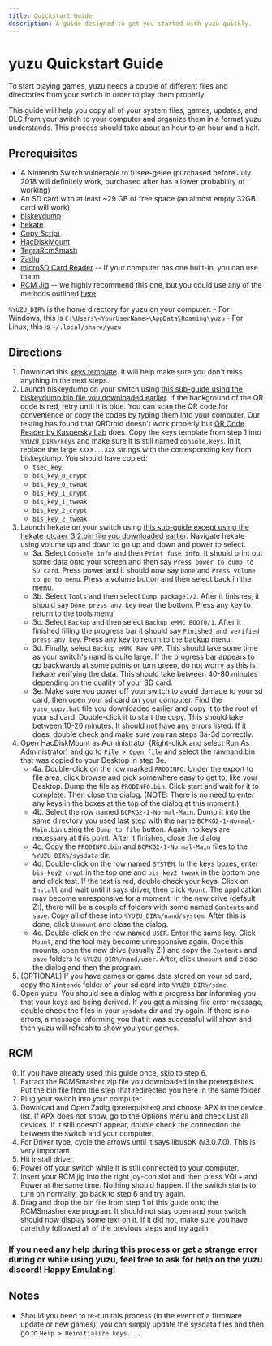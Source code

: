 ```yaml
---
title: Quickstart Guide
description: A guide designed to get you started with yuzu quickly.
---
```


# yuzu Quickstart Guide

To start playing games, yuzu needs a couple of different files and directories from your switch in order to play them properly.

This guide will help you copy all of your system files, games, updates, and DLC from your switch to your computer and organize them in a format yuzu understands. This process should take about an hour to an hour and a half.

## Prerequisites
- A Nintendo Switch vulnerable to fusee-gelee (purchased before July 2018 will definitely work, purchased after has a lower probability of working)
- An SD card with at least ~29 GB of free space (an almost empty 32GB card will work)
- [biskeydump](https://files.sshnuke.net/biskeydumpv6.zip)
- [hekate](https://github.com/CTCaer/hekate/releases/download/v3.2/hekate_ctcaer_3.2.bin)
- [Copy Script](https://yuzu-emu.org/help/quickstart/yuzu_copy.bat)
- [HacDiskMount](https://files.sshnuke.net/HacDiskMount1055.zip)
- [TegraRcmSmash](https://files.sshnuke.net/TegraRcmSmash1213.zip)
- [Zadig](https://zadig.akeo.ie/)
- [microSD Card Reader](https://www.amazon.com/Anker-Portable-Reader-RS-MMC-Micro/dp/B006T9B6R2/ref=sr_1_4?s=pc&ie=UTF8&qid=1538875513&sr=1-4&keywords=micro+sd+card+reader) -- If your computer has one built-in, you can use thatm
- [RCM Jig](https://www.amazon.com/gp/product/B07FP3PC4R/ref=oh_aui_detailpage_o03_s00?ie=UTF8&psc=1) -- we highly recommend this one, but you could use any of the methods outlined [here](https://xghostboyx.github.io/RCM-Guide/)

`%YUZU_DIR%` is the home directory for yuzu on your computer:
    - For Windows, this is `C:\Users\<YourUserName>\AppData\Roaming\yuzu`
    - For Linux, this is `~/.local/share/yuzu`

## Directions
1. Download this [keys template](https://yuzu-emu.org/help/quickstart/console.keys). It will help make sure you don't miss anything in the next steps.
2. Launch biskeydump on your switch using [this sub-guide using the biskeydump.bin file you downloaded earlier](https://yuzu-emu.org/help/quickstart/quickstart/#rcm). If the background of the QR code is red, retry until it is blue. You can scan the QR code for convenience or copy the codes by typing them into your computer. Our testing has found that QRDroid doesn't work properly but [QR Code Reader by Kaspersky Lab](https://play.google.com/store/apps/details?id=com.kaspersky.qrscanner) does. Copy the keys template from step 1 into `%YUZU_DIR%/keys` and make sure it is still named `console.keys`. In it, replace the large `XXXX...XXX` strings with the corresponding key from biskeydump.
    You should have copied:
    - `tsec_key`
    - `bis_key_0_crypt`
    - `bis_key_0_tweak`
    - `bis_key_1_crypt`
    - `bis_key_1_tweak`
    - `bis_key_2_crypt`
    - `bis_key_2_tweak`
3. Launch hekate on your switch using [this sub-guide except using the hekate_ctcaer_3.2.bin file you downloaded earlier](https://yuzu-emu.org/help/quickstart/quickstart/#rcm). Navigate hekate using volume up and down to go up and down and power to select.
    - 3a. Select `Console info` and then `Print fuse info`. It should print out some data onto your screen and then say `Press power to dump to SD card`. Press power and it should now say `Done` and `Press volume to go to menu`. Press a volume button and then select back in the menu.
    - 3b. Select `Tools` and then select `Dump package1/2`. After it finishes, it should say `Done press any key` near the bottom. Press any key to return to the tools menu.
    - 3c. Select `Backup` and then select `Backup eMMC BOOT0/1`. After it finished filling the progress bar it should say `Finished and verified press any key`. Press any key to return to the backup menu.
    - 3d. Finally, select `Backup eMMC Raw GPP`. This should take some time as your switch's nand is quite large. If the progress bar appears to go backwards at some points or turn green, do not worry as this is hekate verifying the data. This should take between 40-80 minutes depending on the quality of your SD card.
    - 3e. Make sure you power off your switch to avoid damage to your sd card, then open your sd card on your computer. Find the `yuzu_copy.bat` file you downloaded earlier and copy it to the root of your sd card. Double-click it to start the copy. This should take between 10-20 minutes. It should not have any errors listed. If it does, double check and make sure you ran steps 3a-3d correctly.
4. Open HacDiskMount as Administrator (Right-click and select Run As Administrator) and go to `File > Open file` and select the rawnand.bin that was copied to your Desktop in step 3e.
    - 4a. Double-click on the row marked `PRODINFO`. Under the export to file area, click browse and pick somewhere easy to get to, like your Desktop. Dump the file as `PRODINFO.bin`. Click start and wait for it to complete. Then close the dialog. (NOTE: There is no need to enter any keys in the boxes at the top of the dialog at this moment.)
    - 4b. Select the row named `BCPKG2-1-Normal-Main`. Dump it into the same directory you used last step with the name `BCPKG2-1-Normal-Main.bin` using the `Dump to file` button. Again, no keys are necessary at this point. After it finishes, close the dialog
    - 4c. Copy the `PRODINFO.bin` and `BCPKG2-1-Normal-Main` files to the `%YUZU_DIR%/sysdata` dir.
    - 4d. Double-click on the row named `SYSTEM`. In the keys boxes, enter `bis_key2_crypt` in the top one and `bis_key2_tweak` in the bottom one and click test. If the text is red, double check your keys. Click on `Install` and wait until it says driver, then click `Mount`. The application may become unresponsive for a moment. In the new drive (default Z:), there will be a couple of folders with some named `Contents` and `save`. Copy all of these into `%YUZU_DIR%/nand/system`. After this is done, click `Unmount` and close the dialog.
    - 4e. Double-click on the row named `USER`. Enter the same key. Click `Mount`, and the tool may become unresponsive again. Once this mounts, open the new drive (usually Z:) and copy the `Contents` and `save` folders to `%YUZU_DIR%/nand/user`. After, click `Unmount` and close the dialog and then the program.
5. (OPTIONAL) If you have games or game data stored on your sd card, copy the `Nintendo` folder of your sd card into `%YUZU_DIR%/sdmc`.
6. Open yuzu. You should see a dialog with a progress bar informing you that your keys are being derived. If you get a missing file error message, double check the files in your `sysdata` dir and try again. If there is no errors, a message informing you that it was successful will show and then yuzu will refresh to show you your games. 

## RCM
0. If you have already used this guide once, skip to step 6.
1. Extract the RCMSmasher zip file you downloaded in the prerequisites. Put the bin file from the step that redirected you here in the same folder. 
2. Plug your switch into your computer
3. Download and Open Zadig (prerequisites) and choose APX in the device list. If APX does not show, go to the Options menu and check List all devices. If it still doesn't appear, double check the connection the between the switch and your computer.
4. For Driver type, cycle the arrows until it says libusbK (v3.0.7.0). This is very important.
5. Hit install driver.
6. Power off your switch while it is still connected to your computer.
7. Insert your RCM jig into the right joy-con slot and then press VOL+ and Power at the same time. Nothing should happen. If the switch starts to turn on normally, go back to step 6 and try again.
8. Drag and drop the bin file from step 1 of this guide onto the RCMSmasher.exe program. It should not stay open and your switch should now display some text on it. If it did not, make sure you have carefully followed all of the previous steps and try again.


### If you need any help during this process or get a strange error during or while using yuzu, feel free to ask for help on the yuzu discord! Happy Emulating!

## Notes
- Should you need to re-run this process (in the event of a firmware update or new games), you can simply update the sysdata files and then go to `Help > Reinitialize keys...`. 
